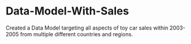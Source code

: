 # Data-Model-With-Sales
Created a Data Model targeting all aspects of toy car sales within 2003-2005 from multiple different countries and regions.
